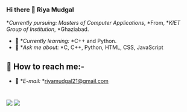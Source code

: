 ### Hi there 👋 Riya Mudgal

 **Currently pursuing: Masters of Computer Applications*, *From, **KIET Group of Institution*, *Ghaziabad.
- 🌱 **Currently learning:* *C++ and Python.
- 💬 **Ask me about:* *C, C++, Python, HTML, CSS, JavaScript

## :satellite: How to reach me:-
- :e-mail: **E-mail:* *riyamudgal21@gmail.com

#


<img align ="center" src ="https://github-readme-stats.vercel.app/api?username=riyamudgal&theme=blue-green&show_icons=true" />


<img align ="center" src="https://github-readme-streak-stats.herokuapp.com/?user=riyamudgal" />



